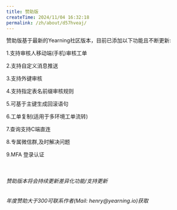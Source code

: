 ```yaml
---
title: 赞助版
createTime: 2024/11/04 16:32:18
permalink: /zh/about/d57hveaj/
---
```

<p>赞助版基于最新的Yearning社区版本，目前已添加以下功能且不断更新:</p>
<p>1.支持审核人移动端(手机)审核工单</p>
<p>2.支持自定义消息推送</p>
<p>3.支持外键审核</p>
<p>4.支持指定表名前缀审核规则</p>
<p>5.可基于主键生成回滚语句</p>
<p>6.工单复制(适用于多环境工单流转)</p>
<p>7.查询支持C端直连</p>
<p>8.专属微信群,及时解决问题</p>
<p>9.MFA 登录认证</p>
<br>
<h6>赞助版本将会持续更新差异化功能/支持更新</h6>
<h6>年度赞助大于300可联系作者(Mail: henry@yearning.io)获取</h6>